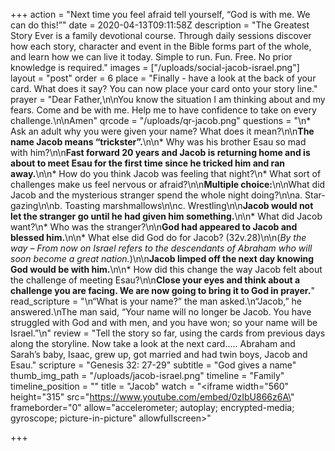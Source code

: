 +++
action = "Next time you feel afraid tell yourself, “God is with me. We can do this!”"
date = 2020-04-13T09:11:58Z
description = "The Greatest Story Ever is a family devotional course.  Through daily sessions discover how each story, character and event in the Bible forms part of the whole, and learn how we can live it today. Simple to run. Fun. Free. No prior knowledge is required."
images = ["/uploads/social-jacob-israel.png"]
layout = "post"
order = 6
place = "Finally - have a look at the back of your card. What does it say? You can now place your card onto your story line."
prayer = "Dear Father,\n\nYou know the situation I am thinking about and my fears. Come and be with me. Help me to have confidence to take on every challenge.\n\nAmen"
qrcode = "/uploads/qr-jacob.png"
questions = "\n* Ask an adult why you were given your name? What does it mean?\n\n**The name Jacob means “trickster”.**\n\n* Why was his brother Esau so mad with him?\n\n**Fast forward 20 years and Jacob is returning home and is about to meet Esau for the first time since he tricked him and ran away.**\n\n* How do you think Jacob was feeling that night?\n* What sort of challenges make us feel nervous or afraid?\n\n**Multiple choice:**\n\nWhat did Jacob and the mysterious stranger spend the whole night doing?\n\na. Star-gazing\n\nb. Toasting marshmallows\n\nc. Wrestling\n\n**Jacob would not let the stranger go until he had given him something.**\n\n* What did Jacob want?\n* Who was the stranger?\n\n**God had appeared to Jacob and blessed him.**\n\n* What else did God do for Jacob? (32v.28)\n\n(_By the way – From now on Israel refers to the descendants of Abraham who will soon become a great nation._)\n\n**Jacob limped off the next day knowing God would be with him.**\n\n* How did this change the way Jacob felt about the challenge of meeting Esau?\n\n**Close your eyes and think about a challenge you are facing. We are now going to bring it to God in prayer.**"
read_scripture = "\n“What is your name?” the man asked.\n“Jacob,” he answered.\nThe man said, “Your name will no longer be Jacob. You have struggled with God and with men, and you have won; so your name will be Israel.”\n"
review = "Tell the story so far, using the cards from previous days along the storyline. Now take a look at the next card….. Abraham and Sarah’s baby, Isaac, grew up, got married and had twin boys, Jacob and Esau."
scripture = "Genesis 32: 27-29"
subtitle = "God gives a name"
thumb_img_path = "/uploads/jacob-israel.png"
timeline = "Family"
timeline_position = ""
title = "Jacob"
watch = "<iframe width=\"560\" height=\"315\" src=\"https://www.youtube.com/embed/0zIbU866z6A\" frameborder=\"0\" allow=\"accelerometer; autoplay; encrypted-media; gyroscope; picture-in-picture\" allowfullscreen></iframe>"

+++
